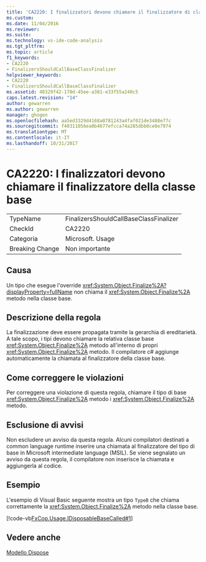 ```yaml
---
title: 'CA2220: I finalizzatori devono chiamare il finalizzatore di classe di base | Documenti Microsoft'
ms.custom: 
ms.date: 11/04/2016
ms.reviewer: 
ms.suite: 
ms.technology: vs-ide-code-analysis
ms.tgt_pltfrm: 
ms.topic: article
f1_keywords:
- CA2220
- FinalizersShouldCallBaseClassFinalizer
helpviewer_keywords:
- CA2220
- FinalizersShouldCallBaseClassFinalizer
ms.assetid: 48329f42-170d-45ee-a381-e33f55a240c5
caps.latest.revision: "14"
author: gewarren
ms.author: gewarren
manager: ghogen
ms.openlocfilehash: aa5ed3329d4168a0781243a4faf021de3488e77c
ms.sourcegitcommit: f40311056ea0b4677efcca74a285dbb0ce0e7974
ms.translationtype: MT
ms.contentlocale: it-IT
ms.lasthandoff: 10/31/2017
---
```

# <a name="ca2220-finalizers-should-call-base-class-finalizer"></a>CA2220: I finalizzatori devono chiamare il finalizzatore della classe base
|||  
|-|-|  
|TypeName|FinalizersShouldCallBaseClassFinalizer|  
|CheckId|CA2220|  
|Categoria|Microsoft. Usage|  
|Breaking Change|Non importante|  
  
## <a name="cause"></a>Causa  
 Un tipo che esegue l'override <xref:System.Object.Finalize%2A?displayProperty=fullName> non chiama il <xref:System.Object.Finalize%2A> metodo nella classe base.  
  
## <a name="rule-description"></a>Descrizione della regola  
 La finalizzazione deve essere propagata tramite la gerarchia di ereditarietà. A tale scopo, i tipi devono chiamare la relativa classe base <xref:System.Object.Finalize%2A> metodo all'interno di propri <xref:System.Object.Finalize%2A> metodo. Il compilatore c# aggiunge automaticamente la chiamata al finalizzatore della classe base.  
  
## <a name="how-to-fix-violations"></a>Come correggere le violazioni  
 Per correggere una violazione di questa regola, chiamare il tipo di base <xref:System.Object.Finalize%2A> metodo i <xref:System.Object.Finalize%2A> metodo.  
  
## <a name="when-to-suppress-warnings"></a>Esclusione di avvisi  
 Non escludere un avviso da questa regola. Alcuni compilatori destinati a common language runtime inserire una chiamata al finalizzatore del tipo di base in Microsoft intermediate language (MSIL). Se viene segnalato un avviso da questa regola, il compilatore non inserisce la chiamata e aggiungerla al codice.  
  
## <a name="example"></a>Esempio  
 L'esempio di Visual Basic seguente mostra un tipo `TypeB` che chiama correttamente la <xref:System.Object.Finalize%2A> metodo nella classe base.  
  
 [!code-vb[FxCop.Usage.IDisposableBaseCalled#1](../code-quality/codesnippet/VisualBasic/ca2220-finalizers-should-call-base-class-finalizer_1.vb)]  
  
## <a name="see-also"></a>Vedere anche  
 [Modello Dispose](/dotnet/standard/design-guidelines/dispose-pattern)